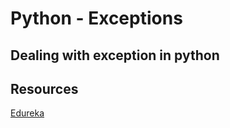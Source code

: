 # Python - Exceptions

## Dealing with exception in python
## Resources
[Edureka](https://www.youtube.com/watch?v=NMTEjQ8-AJMf )
